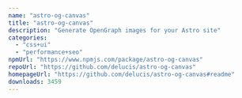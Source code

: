 ```yaml
---
name: "astro-og-canvas"
title: "astro-og-canvas"
description: "Generate OpenGraph images for your Astro site"
categories:
  - "css+ui"
  - "performance+seo"
npmUrl: "https://www.npmjs.com/package/astro-og-canvas"
repoUrl: "https://github.com/delucis/astro-og-canvas"
homepageUrl: "https://github.com/delucis/astro-og-canvas#readme"
downloads: 3459
---
```

